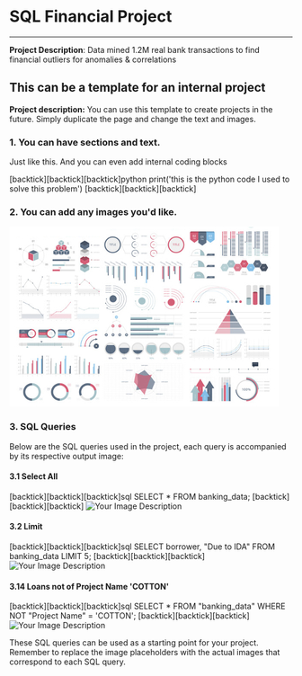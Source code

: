 # SQL Financial Project
---
**Project Description**: Data mined 1.2M real bank transactions to find financial outliers for anomalies & correlations

## This can be a template for an internal project
**Project description:** You can use this template to create projects in the future. Simply duplicate the page and change the text and images.

### 1. You can have sections and text.
Just like this. And you can even add internal coding blocks

[backtick][backtick][backtick]python
print('this is the python code I used to solve this problem')
[backtick][backtick][backtick]

### 2. You can add any images you'd like.
![Your Image Description](images/dummy_thumbnail.jpg)

### 3. SQL Queries
Below are the SQL queries used in the project, each query is accompanied by its respective output image:

#### 3.1 Select All
[backtick][backtick][backtick]sql
SELECT * FROM banking_data;
[backtick][backtick][backtick]
![Your Image Description](images/select_all.jpg)

#### 3.2 Limit
[backtick][backtick][backtick]sql
SELECT borrower, "Due to IDA" FROM banking_data LIMIT 5;
[backtick][backtick][backtick]
![Your Image Description](images/limit.jpg)

<!-- Continue with the rest of the queries similarly -->

#### 3.14 Loans not of Project Name 'COTTON'
[backtick][backtick][backtick]sql
SELECT * FROM "banking_data" WHERE NOT "Project Name" = 'COTTON';
[backtick][backtick][backtick]
![Your Image Description](images/not_cotton.jpg)

These SQL queries can be used as a starting point for your project. Remember to replace the image placeholders with the actual images that correspond to each SQL query.

